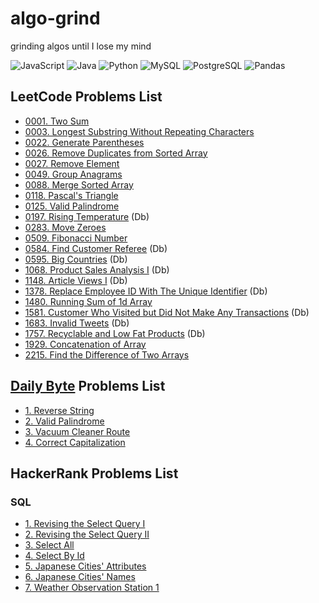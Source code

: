 # algo-grind
grinding algos until I lose my mind

![JavaScript](https://img.shields.io/badge/-JavaScript-f7df1e?style=flat&logo=javascript&logoColor=black)
![Java](https://img.shields.io/badge/-Java-f89820?style=flat&logo=java&logoColor=white)
![Python](https://img.shields.io/badge/-Python-3776ab?style=flat&logo=python&logoColor=white)
![MySQL](https://img.shields.io/badge/MySQL-00000F?style=flat&logo=mysql&logoColor=white)
![PostgreSQL](https://img.shields.io/badge/PostgreSQL-316192?style=flat&logo=postgresql&logoColor=white)
![Pandas](https://img.shields.io/badge/Pandas-2C2D72?style=flat&logo=pandas&logoColor=white)

## LeetCode Problems List  
- [0001. Two Sum](./leetCode/0001_two_sum.md)  
- [0003. Longest Substring Without Repeating Characters](./leetCode/0003_longest_substring_without_repeating_characters.md)  
- [0022. Generate Parentheses](./leetCode/0022_generate_parentheses.md)
- [0026. Remove Duplicates from Sorted Array](./leetCode/0026_remove_duplicates_from_sorted_array.md)
- [0027. Remove Element](./leetCode/0027_remove_element.md)
- [0049. Group Anagrams](./leetCode/0049_group_anagrams.md)  
- [0088. Merge Sorted Array](./leetCode/0088_merge_sorted_array.md)  
- [0118. Pascal's Triangle](./leetCode/0118_pascals_triangle.md)
- [0125. Valid Palindrome](./leetCode/0125_valid_palindrome.md)  
- [0197. Rising Temperature](./leetCode/SQL/0197_rising_temperature.md) (Db)
- [0283. Move Zeroes](./leetCode/0283_move_zeroes.md)  
- [0509. Fibonacci Number](./leetCode/0509_fibonacci_number.md)
- [0584. Find Customer Referee](./leetCode/SQL/0584_find_customer_referee.md) (Db)
- [0595. Big Countries](./leetCode/SQL/0595_big_countries.md) (Db)  
- [1068. Product Sales Analysis I](./leetCode/SQL/1068_product_sales_analysis_I.md) (Db)  
- [1148. Article Views I](./leetCode/0049_group_anagrams.md) (Db)  
- [1378. Replace Employee ID With The Unique Identifier](./leetCode/SQL/1378_replace_employee_id_with_the_unique_identifier.md) (Db)  
- [1480. Running Sum of 1d Array](./leetCode/1480_running_sum_of_1d_array.md)
- [1581. Customer Who Visited but Did Not Make Any Transactions](./leetCode/SQL/1581_customer_who_visited_but_did_not_make_any_transactions.md) (Db)
- [1683. Invalid Tweets](./leetCode/SQL/1683_invalid_tweets.md) (Db)  
- [1757. Recyclable and Low Fat Products](./leetCode/SQL/1757_recyclable_and_low_fat_products.md) (Db)  
- [1929. Concatenation of Array](./leetCode/1929_concatenation_of_array.md)
- [2215. Find the Difference of Two Arrays](./leetCode/2215_find_the_difference_of_two_arrays.md)

## [Daily Byte](https://thedailybyte.dev/) Problems List  
- [1. Reverse String](./dailyByte/1_reverse_string.md)  
- [2. Valid Palindrome](./dailyByte/2_valid_palindrome.md)  
- [3. Vacuum Cleaner Route](./dailyByte/3_vacuum_cleaner_route.md)
- [4. Correct Capitalization](./dailyByte/4_correct_capitalization.md)

## HackerRank Problems List  
### SQL  
- [1. Revising the Select Query I](./hackerRank/1_revising_the_select_query_I.md)  
- [2. Revising the Select Query II](./hackerRank/2_revising_the_select_query_II.md)  
- [3. Select All](./hackerRank/3_%20select_all.md)  
- [4. Select By Id](./hackerRank/4_select_by_id.md)  
- [5. Japanese Cities' Attributes](./hackerRank/5_japanese_cities_attributes.md)  
- [6. Japanese Cities' Names](./hackerRank/6_japanese_cities_names.md)  
- [7. Weather Observation Station 1](./hackerRank/7_weather_observation_station_1.md)  

